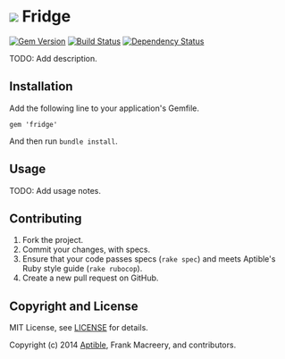 # ![](https://raw.github.com/aptible/straptible/master/lib/straptible/rails/templates/public.api/icon-60px.png) Fridge

[![Gem Version](https://badge.fury.io/rb/fridge.png)](https://rubygems.org/gems/fridge)
[![Build Status](https://travis-ci.org/aptible/fridge.png?branch=master)](https://travis-ci.org/aptible/fridge)
[![Dependency Status](https://gemnasium.com/aptible/fridge.png)](https://gemnasium.com/aptible/fridge)

TODO: Add description.

## Installation

Add the following line to your application's Gemfile.

    gem 'fridge'

And then run `bundle install`.

## Usage

TODO: Add usage notes.

## Contributing

1. Fork the project.
1. Commit your changes, with specs.
1. Ensure that your code passes specs (`rake spec`) and meets Aptible's Ruby style guide (`rake rubocop`).
1. Create a new pull request on GitHub.

## Copyright and License

MIT License, see [LICENSE](LICENSE.md) for details.

Copyright (c) 2014 [Aptible](https://www.aptible.com), Frank Macreery, and contributors.
